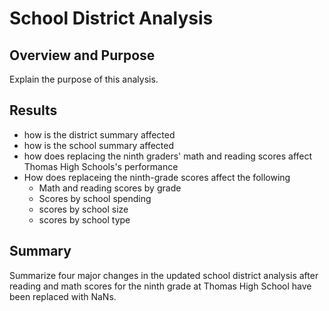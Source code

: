 # School District Analysis

## Overview and Purpose
Explain the purpose of this analysis.
## Results
- how is the district summary affected
- how is the school summary affected
- how does replacing the ninth graders' math and reading scores affect Thomas High Schools's performance
- How does replaceing the ninth-grade scores affect the following
    - Math and reading scores by grade
    - Scores by school spending
    - scores by school size
    - scores by school type

## Summary

Summarize four major changes in the updated school district analysis after reading and math scores for the ninth grade at Thomas High School have been replaced with NaNs.